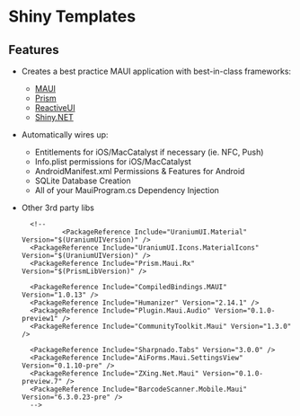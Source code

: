 # Shiny Templates

## Features
* Creates a best practice MAUI application with best-in-class frameworks:
    * [MAUI]()
	* [Prism]()
	* [ReactiveUI]()
	* [Shiny.NET]()
* Automatically wires up:
	* Entitlements for iOS/MacCatalyst if necessary (ie. NFC, Push)
	* Info.plist permissions for iOS/MacCatalyst
	* AndroidManifest.xml Permissions & Features for Android
	* SQLite Database Creation
	* All of your MauiProgram.cs Dependency Injection



* Other 3rd party libs

		<!--
				<PackageReference Include="UraniumUI.Material" Version="$(UraniumUIVersion)" />
		<PackageReference Include="UraniumUI.Icons.MaterialIcons" Version="$(UraniumUIVersion)" />
		<PackageReference Include="Prism.Maui.Rx" Version="$(PrismLibVersion)" />
		
		<PackageReference Include="CompiledBindings.MAUI" Version="1.0.13" />
		<PackageReference Include="Humanizer" Version="2.14.1" />
		<PackageReference Include="Plugin.Maui.Audio" Version="0.1.0-preview1" />
		<PackageReference Include="CommunityToolkit.Maui" Version="1.3.0" />
		
		<PackageReference Include="Sharpnado.Tabs" Version="3.0.0" />
		<PackageReference Include="AiForms.Maui.SettingsView" Version="0.1.10-pre" />
		<PackageReference Include="ZXing.Net.Maui" Version="0.1.0-preview.7" />
		<PackageReference Include="BarcodeScanner.Mobile.Maui" Version="6.3.0.23-pre" />
		-->


